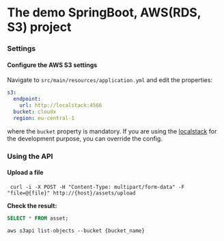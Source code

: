 # The demo SpringBoot, AWS(RDS, S3) project

### Settings

#### Configure the AWS S3 settings
Navigate to `src/main/resources/application.yml` and edit the properties:
```yaml
s3:
  endpoint:
    url: http://localstack:4566
  bucket: cloudx
  region: eu-central-1
```
where the `bucket` property is mandatory. If you are using the [localstack](https://github.com/localstack/localstack) 
for the development purpose, you can override the config.

### Using the API

#### Upload a file

```shell
 curl -i -X POST -H "Content-Type: multipart/form-data" -F "file=@{file}" http://{host}/assets/upload
```

**Check the result:**
```sql
SELECT * FROM asset;
```
```shell
aws s3api list-objects --bucket {bucket_name}
```


